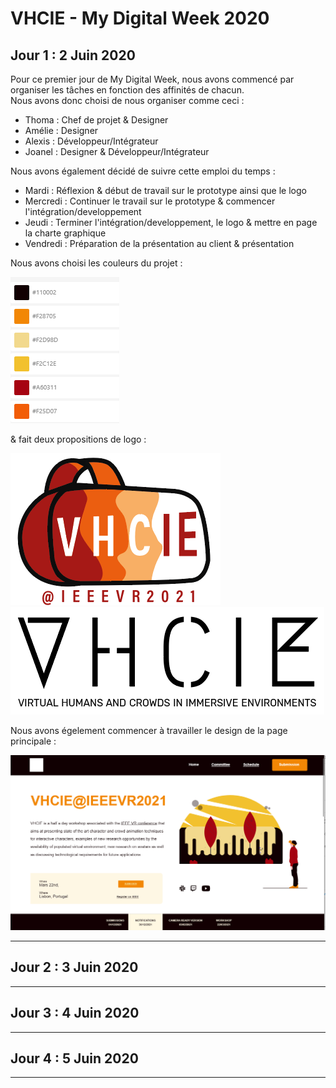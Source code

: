 # VHCIE - My Digital Week 2020

## Jour 1 : 2 Juin 2020
Pour ce premier jour de My Digital Week, nous avons commencé par organiser les tâches en fonction des affinités de chacun.  
Nous avons donc choisi de nous organiser comme ceci : 
* Thoma : Chef de projet & Designer
* Amélie : Designer
* Alexis : Développeur/Intégrateur
* Joanel : Designer & Développeur/Intégrateur

Nous avons également décidé de suivre cette emploi du temps :
* Mardi : Réflexion & début de travail sur le prototype ainsi que le logo
* Mercredi : Continuer le travail sur le prototype & commencer l'intégration/developpement
* Jeudi : Terminer l'intégration/developpement, le logo & mettre en page la charte graphique
* Vendredi : Préparation de la présentation au client & présentation

Nous avons choisi les couleurs du projet : 

![Palette de couleurs](img/palette.png)

& fait deux propositions de logo : 

![Proposition 1](img/logov1.png)
![Proposition 2](img/logov2.png)

Nous avons égelement commencer à travailler le design de la page principale :

![Page principal](img/screen_jour_1.png)  

___
## Jour 2 : 3 Juin 2020
***
## Jour 3 : 4 Juin 2020
---
## Jour 4 : 5 Juin 2020
---
